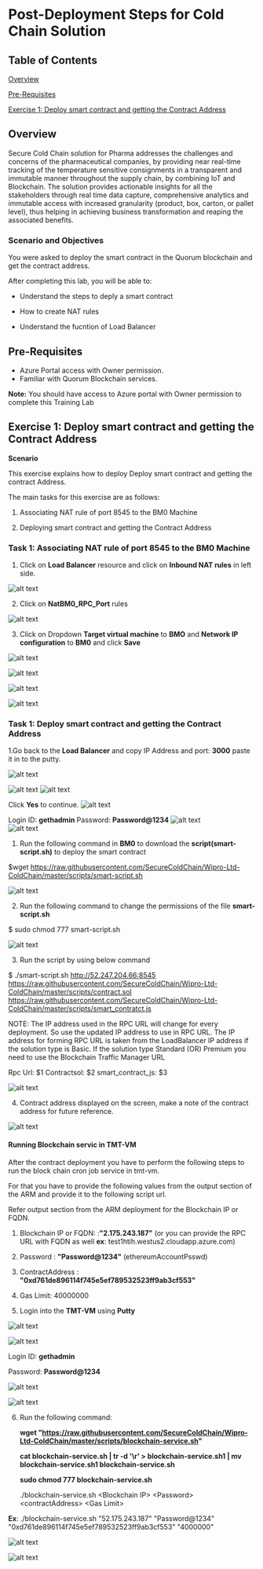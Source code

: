 # Post-Deployment Steps for Cold Chain Solution

## Table of Contents

[Overview](#Overview)

[Pre-Requisites](#Pre-requisites)

[Exercise 1: Deploy smart contract and getting the Contract Address](#exercise-1-deploy-smart-contract-and-getting-the-contract-address)

## Overview

Secure Cold Chain solution for Pharma addresses the challenges and concerns of the pharmaceutical companies, by providing near real-time tracking of the temperature sensitive consignments in a transparent and immutable manner throughout the supply chain, by combining IoT and Blockchain. The solution provides actionable insights for all the stakeholders through real time data capture, comprehensive analytics and immutable access with increased granularity (product, box, carton, or pallet level), thus helping in achieving business transformation and reaping the associated benefits.

### Scenario and Objectives

You were asked to deploy the smart contract in the Quorum blockchain and get the contract address.

After completing this lab, you will be able to:

*	Understand the steps to deply a smart contract

*	How to create NAT rules

*  Understand the fucntion of Load Balancer


## Pre-Requisites

* Azure Portal access with Owner permission.
* Familiar with Quorum Blockchain services.

**Note:** You should have access to Azure portal with Owner permission to complete this Training Lab

## Exercise 1: Deploy smart contract and getting the Contract Address

**Scenario**

This exercise explains how to deploy Deploy smart contract and getting the contract Address.

The main tasks for this exercise are as follows:
 
1.	Associating NAT rule of port 8545 to the BM0 Machine

2.	Deploying smart contract and getting the Contract Address


### Task 1: Associating NAT rule of port 8545 to the BM0 Machine

1. Click on **Load Balancer** resource and click on **Inbound NAT rules** in left side.

![alt text](https://raw.githubusercontent.com/SecureColdChain/Wipro-Ltd-ColdChain/master/Documentation/images/de10.PNG)

2. Click on **NatBM0_RPC_Port** rules

![alt text](https://raw.githubusercontent.com/SecureColdChain/Wipro-Ltd-ColdChain/master/Documentation/images/de11.PNG)

3. Click on Dropdown **Target virtual machine** to **BMO** and **Network IP configuration** to **BM0** and click **Save**

![alt text](https://raw.githubusercontent.com/SecureColdChain/Wipro-Ltd-ColdChain/master/Documentation/images/de12.PNG)

![alt text](https://raw.githubusercontent.com/SecureColdChain/Wipro-Ltd-ColdChain/master/Documentation/images/de13.PNG)

![alt text](https://raw.githubusercontent.com/SecureColdChain/Wipro-Ltd-ColdChain/master/Documentation/images/de14.PNG)

![alt text](https://raw.githubusercontent.com/SecureColdChain/Wipro-Ltd-ColdChain/master/Documentation/images/de15.PNG)

### Task 1: Deploy smart contract and getting the Contract Address

1.Go back to the **Load Balancer** and copy IP Address and port: **3000** paste it in to the putty.

![alt text](https://raw.githubusercontent.com/SecureColdChain/Wipro-Ltd-ColdChain/master/Documentation/images/d51.png)

![alt text](https://raw.githubusercontent.com/SecureColdChain/Wipro-Ltd-ColdChain/master/Documentation/images/d52.png)
![alt text](https://raw.githubusercontent.com/SecureColdChain/Wipro-Ltd-ColdChain/master/Documentation/images/d53.png)

Click **Yes** to continue.
![alt text](https://raw.githubusercontent.com/SecureColdChain/Wipro-Ltd-ColdChain/master/Documentation/images/d54.png)    

Login ID: **gethadmin**
Password: **Password@1234**
![alt text](https://raw.githubusercontent.com/SecureColdChain/Wipro-Ltd-ColdChain/master/Documentation/images/d55.png)    
![alt text](https://raw.githubusercontent.com/SecureColdChain/Wipro-Ltd-ColdChain/master/Documentation/images/d56.png)  

1.	Run the following command in **BM0** to download the **script(smart-script.sh)** to deploy the smart contract

$wget https://raw.githubusercontent.com/SecureColdChain/Wipro-Ltd-ColdChain/master/scripts/smart-script.sh

![alt text](https://raw.githubusercontent.com/SecureColdChain/Wipro-Ltd-ColdChain/master/Documentation/images/d57.png)

2.	Run the following command to change the permissions of the file **smart-script.sh**

$ sudo chmod 777 smart-script.sh 

![alt text](https://raw.githubusercontent.com/SecureColdChain/Wipro-Ltd-ColdChain/master/Documentation/images/d58.png)    
    
3.	Run the script by using below command 

$ ./smart-script.sh http://52.247.204.66:8545 https://raw.githubusercontent.com/SecureColdChain/Wipro-Ltd-ColdChain/master/scripts/contract.sol https://raw.githubusercontent.com/SecureColdChain/Wipro-Ltd-ColdChain/master/scripts/smart_contratct.js

NOTE: The IP address used in the RPC URL will change for every deployment. So use the updated IP address to use in RPC URL. The IP address for forming RPC URL is taken from the LoadBalancer IP address if the solution type is Basic. If the solution type Standard (OR) Premium you need to use the Blockchain Traffic Manager URL  

Rpc Url: $1
Contractsol: $2
smart_contract_js: $3
    
![alt text](https://raw.githubusercontent.com/SecureColdChain/Wipro-Ltd-ColdChain/master/Documentation/images/d59.png)    
    
4. Contract address displayed on the screen, make a note of the contract address for future reference.   
    
![alt text](https://raw.githubusercontent.com/SecureColdChain/Wipro-Ltd-ColdChain/master/Documentation/images/d60.png)

#### Running Blockchain servic in TMT-VM

After the contract deployment you have to perform the following steps to run the block chain cron job service in tmt-vm.

For that you have to provide the following values from the output section of the ARM and provide it to the following script url.

Refer output section from the ARM deployment for the Blockchain IP or FQDN.

1. Blockchain IP or FQDN: :**"2.175.243.187"** (or you can provide the RPC URL with FQDN as well **ex**: test1htih.westus2.cloudapp.azure.com)

2. Password : **"Password@1234"** (ethereumAccountPsswd)

3. ContractAddress : **"0xd761de896114f745e5ef789532523ff9ab3cf553"**

4. Gas Limit: 40000000

5. Login into the **TMT-VM** using **Putty**

![alt text](https://raw.githubusercontent.com/SecureColdChain/Wipro-Ltd-ColdChain/master/Documentation/images/d60-1.PNG)

![alt text](https://raw.githubusercontent.com/SecureColdChain/Wipro-Ltd-ColdChain/master/Documentation/images/d60-3.PNG)

Login ID: **gethadmin**

Password: **Password@1234**

![alt text](https://raw.githubusercontent.com/SecureColdChain/Wipro-Ltd-ColdChain/master/Documentation/images/d60-5.PNG)

![alt text](https://raw.githubusercontent.com/SecureColdChain/Wipro-Ltd-ColdChain/master/Documentation/images/d60-6.PNG)


6. Run the following command: 

    **wget "https://raw.githubusercontent.com/SecureColdChain/Wipro-Ltd-ColdChain/master/scripts/blockchain-service.sh"**

    **cat blockchain-service.sh | tr -d '\r' > blockchain-service.sh1 | mv blockchain-service.sh1 blockchain-service.sh**

    **sudo chmod 777 blockchain-service.sh**

    ./blockchain-service.sh &lt;Blockchain IP&gt; &lt;Password&gt; &lt;contractAddress&gt; &lt;Gas Limit&gt;

**Ex**: ./blockchain-service.sh "52.175.243.187" "Password@1234" "0xd761de896114f745e5ef789532523ff9ab3cf553" "4000000"

![alt text](https://raw.githubusercontent.com/SecureColdChain/Wipro-Ltd-ColdChain/master/Documentation/images/d60-7.PNG)

![alt text](https://raw.githubusercontent.com/SecureColdChain/Wipro-Ltd-ColdChain/master/Documentation/images/d60-8.PNG)
